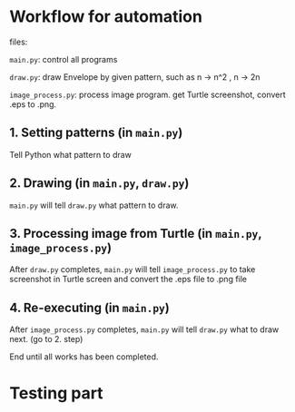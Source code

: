 # Workflow for automation

files: 

```main.py```:            control all programs

```draw.py```:            draw Envelope by given pattern, such as n -> n^2 , n -> 2n

```image_process.py```:   process image program. get Turtle screenshot, convert .eps to .png.

## 1. Setting patterns (in ```main.py```)
Tell Python what pattern to draw

## 2. Drawing (in ```main.py```, ```draw.py```)
```main.py``` will tell ```draw.py``` what pattern to draw.

## 3. Processing image from Turtle (in ```main.py```, ```image_process.py```)
After ```draw.py``` completes, ```main.py``` will tell ```image_process.py``` to take screenshot in Turtle screen and convert the .eps file to .png file

## 4. Re-executing (in ```main.py```)
After ```image_process.py``` completes, ```main.py``` will tell ```draw.py``` what to draw next. (go to 2. step)

End until all works has been completed.





# Testing part

